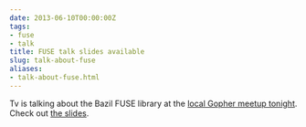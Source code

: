 ```yaml
---
date: 2013-06-10T00:00:00Z
tags:
- fuse
- talk
title: FUSE talk slides available
slug: talk-about-fuse
aliases:
- talk-about-fuse.html
---
```


Tv is talking about the Bazil FUSE library at the [local Gopher
meetup
tonight](http://www.meetup.com/Los-Angeles-Gophers/events/123115242/).
Check out [the slides](/talks/2013-06-10-la-gophers/).
